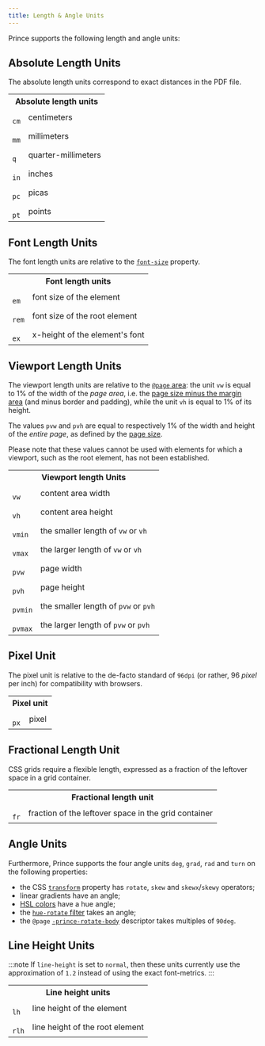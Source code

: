 ```yaml
---
title: Length & Angle Units
---
```


Prince supports the following length and angle units:

## Absolute Length Units

The absolute length units correspond to exact distances in the PDF file.

<table className="grid">
<tr>
<th colSpan="2">Absolute length units</th>
</tr>
<tr>
<td>
<code>
cm
</code>
</td>
<td>centimeters</td>
</tr>
<tr>
<td>
<code>
mm
</code>
</td>
<td>millimeters</td>
</tr>
<tr>
<td>
<code>
q
</code>
</td>
<td>quarter-millimeters</td>
</tr>
<tr>
<td>
<code>
in
</code>
</td>
<td>inches</td>
</tr>
<tr>
<td>
<code>
pc
</code>
</td>
<td>picas</td>
</tr>
<tr>
<td>
<code>
pt
</code>
</td>
<td>points</td>
</tr>
</table>

## Font Length Units

The font length units are relative to the [`font-size`](css-props.md#prop-font-size) property.

<table className="grid">
<tr>
<th colSpan="2">Font length units</th>
</tr>
<tr>
<td>
<code>
em
</code>
</td>
<td>font size of the element</td>
</tr>
<tr>
<td>
<code>
rem
</code>
</td>
<td>font size of the root element</td>
</tr>
<tr>
<td>
<code>
ex
</code>
</td>
<td>x-height of the element's font</td>
</tr>
</table>

## Viewport Length Units

The viewport length units are relative to the [`@page` area](css-at-rules.md#at-page): the unit `vw` is equal to 1% of the width of the *page area*, i.e. the [page size minus the margin area](paged.md#page-regions) (and minus border and padding), while the unit `vh` is equal to 1% of its height.

The values `pvw` and `pvh` are equal to respectively 1% of the width and height of the *entire page*, as defined by the [page size](paged.md#page-size).

Please note that these values cannot be used with elements for which a viewport, such as the root element, has not been established.

<table className="grid">
<tr>
<th colSpan="2">Viewport length Units</th>
</tr>
<tr>
<td>
<code>
vw
</code>
</td>
<td>content area width</td>
</tr>
<tr>
<td>
<code>
vh
</code>
</td>
<td>content area height</td>
</tr>
<tr>
<td>
<code>
vmin
</code>
</td>
<td>the smaller length of <code>vw</code> or <code>vh</code></td>
</tr>
<tr>
<td>
<code>
vmax
</code>
</td>
<td>the larger length of <code>vw</code> or <code>vh</code></td>
</tr>
<tr>
<td>
<code>
pvw
</code>
</td>
<td>page width</td>
</tr>
<tr>
<td>
<code>
pvh
</code>
</td>
<td>page height</td>
</tr>
<tr>
<td>
<code>
pvmin
</code>
</td>
<td>the smaller length of <code>pvw</code> or <code>pvh</code></td>
</tr>
<tr>
<td>
<code>
pvmax
</code>
</td>
<td>the larger length of <code>pvw</code> or <code>pvh</code></td>
</tr>
</table>

## Pixel Unit

The pixel unit is relative to the de-facto standard of `96dpi` (or rather, 96 *pixel* per inch) for compatibility with browsers.

<table className="grid">
<tr>
<th colSpan="2">Pixel unit</th>
</tr>
<tr>
<td>
<code>
px
</code>
</td>
<td>pixel</td>
</tr>
</table>


## Fractional Length Unit

CSS grids require a flexible length, expressed as a fraction of the leftover space in a grid container.

<table className="grid">
<tr>
<th colSpan="2">Fractional length unit</th>
</tr>
<tr>
<td>
<code>
fr
</code>
</td>
<td>fraction of the leftover space in the grid container</td>
</tr>
</table>


## Angle Units

Furthermore, Prince supports the four angle units `deg`, `grad`, `rad` and `turn` on the following properties:

* the CSS [`transform`](css-props.md#prop-transform) property has `rotate`, `skew` and `skewx`/`skewy` operators;
* linear gradients have an angle;
* [HSL colors](graphics.md#hsla) have a hue angle;
* the [`hue-rotate` filter](css-props.md#prop-filter) takes an angle;
* the `@page` [`-prince-rotate-body`](css-props.md#prop-prince-rotate-body) descriptor takes multiples of `90deg`.


## Line Height Units

:::note
If <code>line-height</code> is set to <code>normal</code>, then these units currently
use the approximation of <code>1.2</code> instead of using the exact font-metrics.
:::

<table className="grid">
<tr>
<th colSpan="2">Line height units</th>
</tr>
<tr>
<td>
<code>
lh
</code>
</td>
<td>line height of the element</td>
</tr>
<tr>
<td>
<code>
rlh
</code>
</td>
<td>line height of the root element</td>
</tr>
</table>
